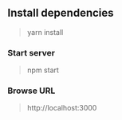 ## Install dependencies

> yarn install

### Start server

> npm start

### Browse URL
> http://localhost:3000

